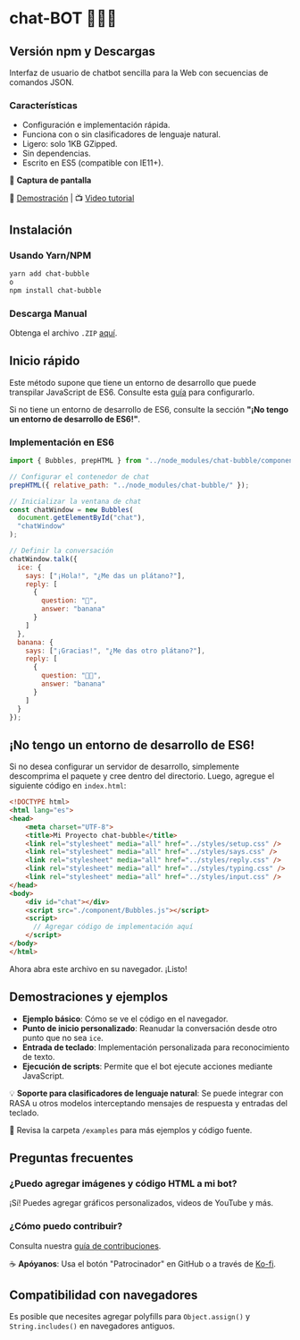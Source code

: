 # chat-BOT 👋🤖🤙

## Versión npm y Descargas
Interfaz de usuario de chatbot sencilla para la Web con secuencias de comandos JSON.

### Características
- Configuración e implementación rápida.
- Funciona con o sin clasificadores de lenguaje natural.
- Ligero: solo 1KB GZipped.
- Sin dependencias.
- Escrito en ES5 (compatible con IE11+).

📸 **Captura de pantalla**

📌 [Demostración](#) | 📺 [Video tutorial](#)

## Instalación

### Usando Yarn/NPM
```sh
yarn add chat-bubble
o
npm install chat-bubble
```

### Descarga Manual
Obtenga el archivo `.ZIP` [aquí](#).

## Inicio rápido
Este método supone que tiene un entorno de desarrollo que puede transpilar JavaScript de ES6. Consulte esta [guía](#) para configurarlo.

Si no tiene un entorno de desarrollo de ES6, consulte la sección **"¡No tengo un entorno de desarrollo de ES6!"**.

### Implementación en ES6
```javascript
import { Bubbles, prepHTML } from "../node_modules/chat-bubble/component/Bubbles.js";

// Configurar el contenedor de chat
prepHTML({ relative_path: "../node_modules/chat-bubble/" });

// Inicializar la ventana de chat
const chatWindow = new Bubbles(
  document.getElementById("chat"),
  "chatWindow"
);

// Definir la conversación
chatWindow.talk({
  ice: {
    says: ["¡Hola!", "¿Me das un plátano?"],
    reply: [
      {
        question: "🍌",
        answer: "banana"
      }
    ]
  },
  banana: {
    says: ["¡Gracias!", "¿Me das otro plátano?"],
    reply: [
      {
        question: "🍌🍌",
        answer: "banana"
      }
    ]
  }
});
```

## ¡No tengo un entorno de desarrollo de ES6!
Si no desea configurar un servidor de desarrollo, simplemente descomprima el paquete y cree dentro del directorio. Luego, agregue el siguiente código en `index.html`:

```html
<!DOCTYPE html>
<html lang="es">
<head>
    <meta charset="UTF-8">
    <title>Mi Proyecto chat-bubble</title>
    <link rel="stylesheet" media="all" href="../styles/setup.css" />
    <link rel="stylesheet" media="all" href="../styles/says.css" />
    <link rel="stylesheet" media="all" href="../styles/reply.css" />
    <link rel="stylesheet" media="all" href="../styles/typing.css" />
    <link rel="stylesheet" media="all" href="../styles/input.css" />
</head>
<body>
    <div id="chat"></div>
    <script src="./component/Bubbles.js"></script>
    <script>
      // Agregar código de implementación aquí
    </script>
</body>
</html>
```

Ahora abra este archivo en su navegador. ¡Listo!

## Demostraciones y ejemplos
- **Ejemplo básico**: Cómo se ve el código en el navegador.
- **Punto de inicio personalizado**: Reanudar la conversación desde otro punto que no sea `ice`.
- **Entrada de teclado**: Implementación personalizada para reconocimiento de texto.
- **Ejecución de scripts**: Permite que el bot ejecute acciones mediante JavaScript.

💡 **Soporte para clasificadores de lenguaje natural**: Se puede integrar con RASA u otros modelos interceptando mensajes de respuesta y entradas del teclado.

📂 Revisa la carpeta `/examples` para más ejemplos y código fuente.

## Preguntas frecuentes

### ¿Puedo agregar imágenes y código HTML a mi bot?
¡Sí! Puedes agregar gráficos personalizados, videos de YouTube y más.

### ¿Cómo puedo contribuir?
Consulta nuestra [guía de contribuciones](#).

☕ **Apóyanos**: Usa el botón "Patrocinador" en GitHub o a través de [Ko-fi](https://ko-fi.com/dmitrizzle).

## Compatibilidad con navegadores
Es posible que necesites agregar polyfills para `Object.assign()` y `String.includes()` en navegadores antiguos.

